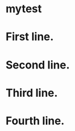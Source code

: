 mytest
======

First line.
===========

Second line.
===========

Third line.
===========

Fourth line.
============